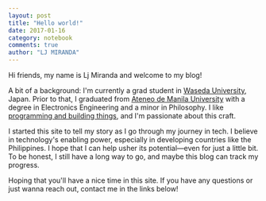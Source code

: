 ```yaml
---
layout: post
title: "Hello world!"
date: 2017-01-16
category: notebook
comments: true
author: "LJ MIRANDA"
---
```


Hi friends, my name is Lj Miranda and welcome to my blog! 

A bit of a background: I'm currently a grad student in [Waseda
University](https://www.waseda.jp/top/en), Japan. Prior to that, I
graduated from [Ateneo de Manila University](http://www.ateneo.edu/)
with a degree in Electronics Engineering and a minor in Philosophy.
I like [programming and building things](https://github.com/ljvmiranda921), and
I'm passionate about this craft.

I started this site to tell my story as I go through my journey in tech. I
believe in technology's enabling power, especially in developing countries like
the Philippines. I hope that I can help usher its potential&mdash;even for just
a little bit. To be honest, I still have a long way to go, and maybe this
blog can track my progress. 

Hoping that you'll have a nice time in this site. If you have any questions or
just wanna reach out, contact me in the links below!

